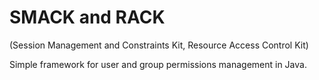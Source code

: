 # SMACK and RACK
(Session Management and Constraints Kit, Resource Access Control Kit)

Simple framework for user and group permissions management in Java.
